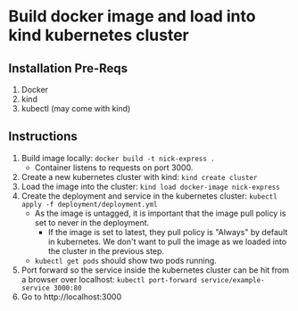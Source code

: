 # Build docker image and load into kind kubernetes cluster

## Installation Pre-Reqs
1. Docker
2. kind
3. kubectl (may come with kind)

## Instructions
1. Build image locally: `docker build -t nick-express .`
    - Container listens to requests on port 3000.
1. Create a new kubernetes cluster with kind: `kind create cluster`
1. Load the image into the cluster: `kind load docker-image nick-express`
1. Create the deployment and service in the kubernetes cluster: `kubectl apply -f deployment/deployment.yml`
    - As the image is untagged, it is important that the image pull policy is set to never in the deployment.
        - If the image is set to latest, they pull policy is "Always" by default in kubernetes. We don't want to pull the image as we loaded into the cluster in the previous step.
    -  `kubectl get pods` should show two pods running.
1. Port forward so the service inside the kubernetes cluster can be hit from a browser over localhost: `kubectl port-forward service/example-service 3000:80`
1. Go to http://localhost:3000